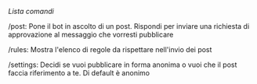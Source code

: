 *Lista comandi*

/post: Pone il bot in ascolto di un post\. Rispondi per inviare una richiesta di approvazione al messaggio che vorresti pubblicare

/rules: Mostra l'elenco di regole da rispettare nell'invio dei post

/settings: Decidi se vuoi pubblicare in forma anonima o vuoi che il post faccia riferimento a te\. Di default è anonimo